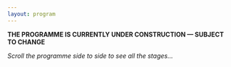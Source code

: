 ```yaml
---
layout: program
---
```


__THE PROGRAMME IS CURRENTLY UNDER CONSTRUCTION — SUBJECT TO CHANGE__

*Scroll the programme side to side to see all the stages...*